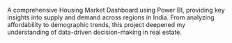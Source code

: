  A comprehensive Housing Market Dashboard using Power BI, providing key insights into supply and demand across regions in India. From analyzing affordability to demographic trends, this project deepened my understanding of data-driven decision-making in real estate.
